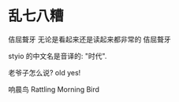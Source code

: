# 乱七八糟

佶屈聱牙 无论是看起来还是读起来都非常的 佶屈聱牙&#x20;

styio 的中文名是音译的: "时代".

老爷子怎么说? old yes!

响晨鸟 Rattling Morning Bird
